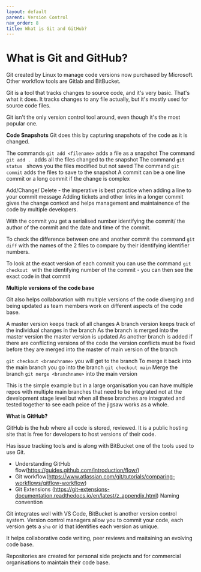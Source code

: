 ```yaml
---
layout: default
parent: Version Control
nav_order: 8
title: What is Git and GitHub?
---
```


# What is Git and GitHub?

Git created by Linux to manage code versions now purchased by Microsoft. Other workflow tools are Gitlab and BitBucket.

Git is a tool that tracks changes to source code, and it's very basic. That's what it does. It tracks changes to any file actually, but it's mostly used for source code files. 

Git isn't the only version control tool around, even though it's the most popular one. 

__Code Snapshots__
Git does this by capturing snapshots of the code as it is changed.

The commands `git add <filename>` adds a file as a snapshot
The command `git add . ` adds all the files changed to the snapshot
The command `git status ` shows you the files modified but not saved
The command ` git commit ` adds the files to save to the snapshot
A commit can be a one line commit or a long commit if the change is complex

Add/Change/ Delete - the imperative is best practice when adding a line to your commit message
Adding tickets and other links in a longer commit gives the change context and helps management and maintainence of the code by multiple developers.

With the commit you get a serialised number identifying the commit/ the author of the commit and the date and time of the commit.

To check the difference between one and another commit the command `git diff` with the names of the 2 files to compare by their identifying identifier numbers.

To look at the exact version of each commit you can use the command `git checkout ` with the identifying number of the commit - you can then see the exact code in that commit

__Multiple versions of the code base__

Git also helps collaboration with multiple versions of the code diverging and being updated as team members work on different aspects of the code base.

A master version keeps track of all changes
A branch version keeps track of the individual changes in the branch
As the branch is merged into the master version the master version is updated
As another branch is added if there are conflicting versions of the code the version conflicts must be fixed before they are merged into the master of main version of the branch

`git checkout <branchname>` you will get to the branch
To merge it back into the main branch you go into the branch `git checkout main`
Merge the branch `git merge <branchname>` into the main version

This is the simple example but in a large organisation you can have multiple repos with multiple main branches that need to be integrated not at the development stage level but when all these branches are integrated and tested together to see each peice of the jigsaw works as a whole.

__What is GitHub?__


GitHub is the hub where all code is stored, reviewed. It is a public hosting site that is free for developers to host versions of their code.

Has issue tracking tools and is along with BitBucket one of the tools used to use Git.

- Understanding GitHub flow(https://guides.github.com/introduction/flow/)
- Git workflow(https://www.atlassian.com/git/tutorials/comparing-workflows/gitflow-workflow)
- Git Extensions (https://git-extensions-documentation.readthedocs.io/en/latest/z_appendix.html)
  Naming convention

Git integrates well with VS Code, BitBucket is another version control system. Version control managers allow you to commit your code, each version gets a `sha` or id that identifies each version as unique.

It helps collaborative code writing, peer reviews and maitaining an evolving code base.

Repositories are created for personal side projects and for commercial organisations to maintain their code base.
